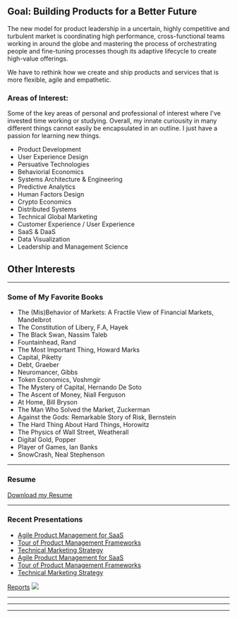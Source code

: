 ## Goal: Building Products for a Better Future

The new model for product leadership in a uncertain, highly competitive and turbulent market is coordinating high performance, cross-functional teams working in around the globe and mastering the process of orchestrating people and fine-tuning processes though its adaptive lifecycle to create high-value offerings. 

We have to rethink how we create and ship products and services that is more flexible, agile and empathetic.

### Areas of Interest:
Some of the key areas of personal and professional of interest where I've invested time working or studying. Overall, my innate curiousity in many different things cannot easily be encapsulated in an outline. I just have a passion for learning new things.

* Product Development
* User Experience Design
* Persuative Technologies
* Behaviorial Economics
* Systems Architecture & Engineering
* Predictive Analytics
* Human Factors Design
* Crypto Economics
* Distributed Systems
* Technical Global Marketing
* Customer Experience / User Experience
* SaaS & DaaS
* Data Visualization
* Leadership and Management Science


## Other Interests
---

### Some of My Favorite Books

* The (Mis)Behavior of Markets: A Fractile View of Financial Markets, Mandelbrot
* The Constitution of Libery, F.A, Hayek
* The Black Swan, Nassim Taleb
* Fountainhead, Rand
* The Most Important Thing, Howard Marks
* Capital, Piketty
* Debt, Graeber
* Neuromancer, Gibbs
* Token Economics, Voshmgir
* The Mystery of Capital, Hernando De Soto
* The Ascent of Money, Niall Ferguson
* At Home, Bill Bryson
* The Man Who Solved the Market, Zuckerman
* Against the Gods: Remarkable Story of Risk, Bernstein
* The Hard Thing About Hard Things, Horowitz
* The Physics of Wall Street, Weatherall
* Digital Gold, Popper
* Player of Games, Ian Banks
* SnowCrash, Neal Stephenson


---
### Resume
[Download my Resume](/pdf/James_Christopher_CV2021.pdf)

---

### Recent Presentations

- [Agile Product Management for SaaS](http://example.com/)
- [Tour of Product Management Frameworks](http://example.com/)
- [Technical Marketing Strategy](http://example.com/)
- [Agile Product Management for SaaS](http://example.com/)
- [Tour of Product Management Frameworks](http://example.com/)
- [Technical Marketing Strategy](http://example.com/)


[Reports](http://example.com/)
<img src="images/airlines.png?raw=true"/>

---


---




---
